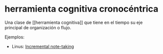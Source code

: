 # herramienta cognitiva cronocéntrica
Una clase de [[herramienta cognitiva]] que tiene en el tiempo su eje principal de organización o flujo.

Ejemplos:

- Linus: [Incremental note-taking](https://thesephist.com/posts/inc/)